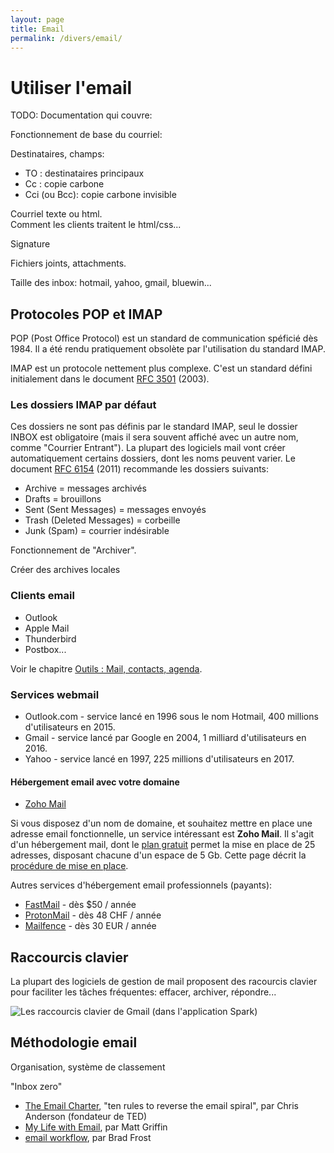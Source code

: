 ```yaml
---
layout: page
title: Email
permalink: /divers/email/
---
```


# Utiliser l'email

TODO: Documentation qui couvre:

Fonctionnement de base du courriel:

Destinataires, champs: 

* TO : destinataires principaux
* Cc : copie carbone
* Cci (ou Bcc): copie carbone invisible

Courriel texte ou html.  
Comment les clients traitent le html/css...

Signature

Fichiers joints, attachments.

Taille des inbox: hotmail, yahoo, gmail, bluewin...

## Protocoles POP et IMAP

POP (Post Office Protocol) est un standard de communication spéficié dès 1984. Il a été rendu pratiquement obsolète par l'utilisation du standard IMAP.

IMAP est un protocole nettement plus complexe. C'est un standard défini initialement dans le document [RFC 3501](https://tools.ietf.org/html/rfc3501) (2003).

### Les dossiers IMAP par défaut

Ces dossiers ne sont pas définis par le standard IMAP, seul le dossier INBOX est obligatoire (mais il sera souvent affiché avec un autre nom, comme "Courrier Entrant"). La plupart des logiciels mail vont créer automatiquement certains dossiers, dont les noms peuvent varier. Le document [RFC 6154](https://tools.ietf.org/html/rfc6154) (2011) recommande les dossiers suivants:

- Archive = messages archivés
- Drafts = brouillons
- Sent (Sent Messages) = messages envoyés
- Trash (Deleted Messages) = corbeille
- Junk (Spam) = courrier indésirable

Fonctionnement de "Archiver".

Créer des archives locales

### Clients email 

* Outlook
* Apple Mail
* Thunderbird
* Postbox...

Voir le chapitre [Outils : Mail, contacts, agenda](/outils/mail/).

### Services webmail

- Outlook.com - service lancé en 1996 sous le nom Hotmail, 400 millions d'utilisateurs en 2015.
- Gmail - service lancé par Google en 2004, 1 milliard d'utilisateurs en 2016.
- Yahoo - service lancé en 1997, 225 millions d'utilisateurs en 2017.

#### Hébergement email avec votre domaine

- [Zoho Mail](https://www.zoho.eu/mail/)

Si vous disposez d'un nom de domaine, et souhaitez mettre en place une adresse email fonctionnelle, un service intéressant est **Zoho Mail**. Il s'agit d'un hébergement mail, dont le [plan gratuit](https://www.zoho.eu/workplace/pricing.html?src=zmail) permet la mise en place de 25 adresses, disposant chacune d'un espace de 5 Gb. Cette page décrit la [procédure de mise en place](https://www.zoho.eu/mail/help/adminconsole/email-hosting-setup.html).

Autres services d'hébergement email professionnels (payants):

* [FastMail](https://www.fastmail.com/) - dès $50 / année
* [ProtonMail](https://protonmail.com/) - dès 48 CHF / année
* [Mailfence](https://mailfence.com/) - dès 30 EUR / année

## Raccourcis clavier

La plupart des logiciels de gestion de mail proposent des racourcis clavier pour faciliter les tâches fréquentes: effacer, archiver, répondre...

![Les raccourcis clavier de Gmail (dans l'application Spark)](/cours-divers/img/gmail-shortuts.png)

## Méthodologie email

Organisation, système de classement

"Inbox zero"

- [The Email Charter](http://www.emailcharter.org/), "ten rules to reverse the email spiral", par Chris Anderson (fondateur de TED)
- [My Life with Email](http://alistapart.com/column/my-life-with-email), par Matt Griffin
- [email workflow](http://bradfrost.com/blog/post/email-workflow/), par Brad Frost